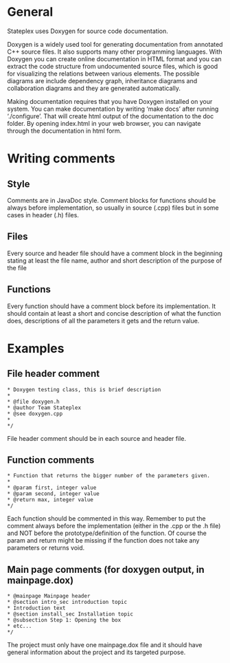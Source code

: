 General
=======

Stateplex uses Doxygen for source code documentation.

Doxygen is a widely used tool for generating documentation from annotated C++ source files. It also supports many other programming languages. With Doxygen you can create online documentation in HTML format and you can extract the code structure from undocumented source files, which is good for visualizing the relations between various elements. The possible diagrams are include dependency graph, inheritance diagrams and collaboration diagrams and they are generated automatically.

Making documentation requires that you have Doxygen installed on your system. You can make documentation by writing ‘make docs’ after running ‘./configure’. That will create html output of the documentation to the doc folder. By opening index.html in your web browser, you can navigate through the documentation in html form.

Writing comments
================

Style
-----

Comments are in JavaDoc style. Comment blocks for functions should be always before implementation, so usually in source (.cpp) files but in some cases in header (.h) files.

Files
-----

Every source and header file should have a comment block in the beginning stating at least the file name, author and short description of the purpose of the file

Functions
---------

Every function should have a comment block before its implementation. It should contain at least a short and concise description of what the function does, descriptions of all the parameters it gets and the return value.

Examples
========

File header comment
-------------------

```/**
* Doxygen testing class, this is brief description
*
* @file doxygen.h
* @author Team Stateplex
* @see doxygen.cpp
*
*/
```

File header comment should be in each source and header file.

Function comments
-----------------

```/**
* Function that returns the bigger number of the parameters given.
*
* @param first, integer value
* @param second, integer value
* @return max, integer value
*/
```

Each function should be commented in this way. Remember to put the comment always before the implementation (either in the .cpp or the .h file) and NOT before the prototype/definition of the function. Of course the param and return might be missing if the function does not take any parameters or returns void.

Main page comments (for doxygen output, in mainpage.dox)
--------------------------------------------------------

```/**
* @mainpage Mainpage header
* @section intro_sec introduction topic
* Introduction text
* @section install_sec Installation topic
* @subsection Step 1: Opening the box
* etc...
*/
```

The project must only have one mainpage.dox file and it should have general information about the project and its targeted purpose.
